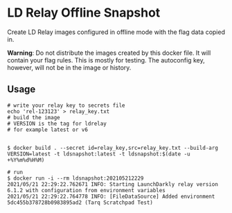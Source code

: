 # LD Relay Offline Snapshot

Create LD Relay images configured in offline mode with the flag data copied in.

**Warning**: Do not distribute the images created by this docker file. It will contain your flag rules. This is mostly for testing. The autoconfig key, however, will not be in the image or history. 

## Usage

```
# write your relay key to secrets file
echo 'rel-123123' > relay_key.txt
# build the image
# VERSION is the tag for ldrelay
# for example latest or v6


$ docker build . --secret id=relay_key,src=relay_key.txt --build-arg VERSION=latest -t ldsnapshot:latest -t ldsnapshot:$(date -u +%Y%m%d%H%M)

# run 
$ docker run -i --rm ldsnapshot:202105212229
2021/05/21 22:29:22.762671 INFO: Starting LaunchDarkly relay version 6.1.2 with configuration from environment variables
2021/05/21 22:29:22.764778 INFO: [FileDataSource] Added environment 5dc455b378728b0983895ad2 (Tarq Scratchpad Test)

```
